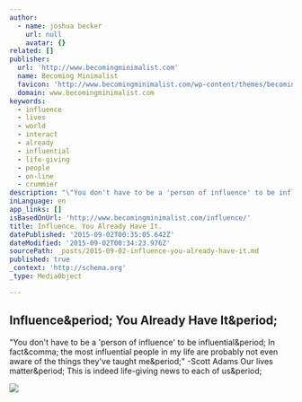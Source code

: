 ```yaml
---
author:
  - name: joshua becker
    url: null
    avatar: {}
related: []
publisher:
  url: 'http://www.becomingminimalist.com'
  name: Becoming Minimalist
  favicon: 'http://www.becomingminimalist.com/wp-content/themes/becoming-minimalist/images/favicon.ico'
  domain: www.becomingminimalist.com
keywords:
  - influence
  - lives
  - world
  - interact
  - already
  - influential
  - life-giving
  - people
  - on-line
  - crummier
description: "\"You don't have to be a 'person of influence' to be influential. In fact, the most influential people in my life are probably not even aware of the things they've taught me.\" -Scott Adams Our lives matter. This is indeed life-giving news to each of us."
inLanguage: en
app_links: []
isBasedOnUrl: 'http://www.becomingminimalist.com/influence/'
title: Influence. You Already Have It.
datePublished: '2015-09-02T00:35:05.642Z'
dateModified: '2015-09-02T00:34:23.976Z'
sourcePath: _posts/2015-09-02-influence-you-already-have-it.md
published: true
_context: 'http://schema.org'
_type: MediaObject

---
```

<article style=""><h1>Influence&amp;period; You Already Have It&amp;period;</h1><p>"You don't have to be a 'person of influence' to be influential&amp;period; In fact&amp;comma; the most influential people in my life are probably not even aware of the things they've taught me&amp;period;" -Scott Adams Our lives matter&amp;period; This is indeed life-giving news to each of us&amp;period;</p><img src="http://www.becomingminimalist.com/wp-content/uploads/2015/08/influence.jpg" /></article>